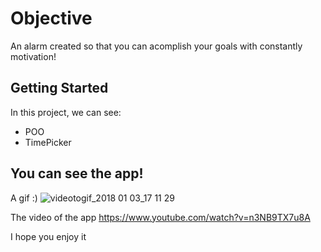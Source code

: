 # Objective
An alarm created so that you can acomplish your goals with constantly motivation!

## Getting Started

In this project, we can see:

* POO
* TimePicker

## You can see the app!

A gif :)
![videotogif_2018 01 03_17 11 29](https://user-images.githubusercontent.com/20933322/34542278-edd5c084-f0a9-11e7-95e7-7d86bdbddbcc.gif)

The video of the app
https://www.youtube.com/watch?v=n3NB9TX7u8A

I hope you enjoy it
